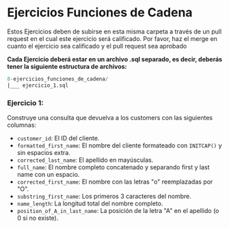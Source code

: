 # Ejercicios Funciones de Cadena

Estos Ejercicios deben de subirse en esta misma carpeta a través de un pull request en el cual este ejercicio será calificado. Por favor, haz el merge en cuanto el ejercicio sea calificado y el pull request sea aprobado 

**Cada Ejercicio deberá estar en un archivo .sql separado, es decir, deberás tener la siguiente estructura de archivos:**

```sql
8-ejercicios_funciones_de_cadena/
|___ ejercicio_1.sql

```

### Ejercicio 1: 

Construye una consulta que devuelva a los customers con las siguientes columnas:

- `customer_id`: El ID del cliente.
- `formatted_first_name`: El nombre del cliente formateado con `INITCAP()` y sin espacios extra.
- `corrected_last_name`: El apellido en mayúsculas.
- `full_name`: El nombre completo concatenado y separando first y last name con un espacio.
- `corrected_first_name`: El nombre con las letras "o" reemplazadas por "O".
- `substring_first_name`: Los primeros 3 caracteres del nombre.
- `name_length`: La longitud total del nombre completo.
- `position_of_A_in_last_name`: La posición de la letra "A" en el apellido (o 0 si no existe).